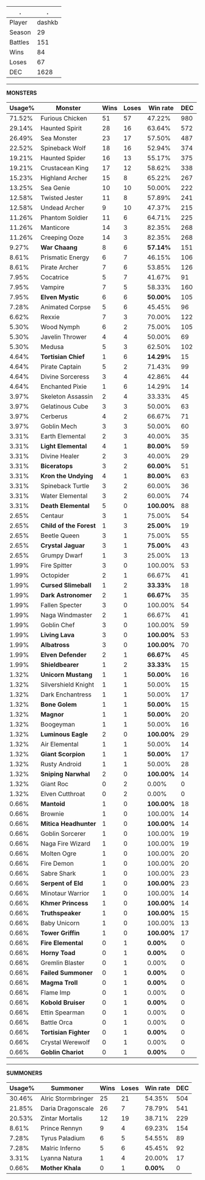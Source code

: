 .|.
|-|-
Player|dashkb
Season|29
Battles|151
Wins|84
Loses|67
DEC|1628

---
**MONSTERS**

Usage%|Monster|Wins|Loses|Win rate|DEC|
-|-|-|-|-|-|
71.52%|Furious Chicken|51|57|47.22%|980|
29.14%|Haunted Spirit|28|16|63.64%|572|
26.49%|Sea Monster|23|17|57.50%|487|
22.52%|Spineback Wolf|18|16|52.94%|374|
19.21%|Haunted Spider|16|13|55.17%|375|
19.21%|Crustacean King|17|12|58.62%|338|
15.23%|Highland Archer|15|8|65.22%|267|
13.25%|Sea Genie|10|10|50.00%|222|
12.58%|Twisted Jester|11|8|57.89%|241|
12.58%|Undead Archer|9|10|47.37%|215|
11.26%|Phantom Soldier|11|6|64.71%|225|
11.26%|Manticore|14|3|82.35%|268|
11.26%|Creeping Ooze|14|3|82.35%|268|
9.27%|**War Chaang**|8|6|**57.14%**|151|
8.61%|Prismatic Energy|6|7|46.15%|106|
8.61%|Pirate Archer|7|6|53.85%|126|
7.95%|Cocatrice|5|7|41.67%|91|
7.95%|Vampire|7|5|58.33%|160|
7.95%|**Elven Mystic**|6|6|**50.00%**|105|
7.28%|Animated Corpse|5|6|45.45%|96|
6.62%|Rexxie|7|3|70.00%|122|
5.30%|Wood Nymph|6|2|75.00%|105|
5.30%|Javelin Thrower|4|4|50.00%|69|
5.30%|Medusa|5|3|62.50%|102|
4.64%|**Tortisian Chief**|1|6|**14.29%**|15|
4.64%|Pirate Captain|5|2|71.43%|99|
4.64%|Divine Sorceress|3|4|42.86%|44|
4.64%|Enchanted Pixie|1|6|14.29%|14|
3.97%|Skeleton Assassin|2|4|33.33%|45|
3.97%|Gelatinous Cube|3|3|50.00%|63|
3.97%|Cerberus|4|2|66.67%|71|
3.97%|Goblin Mech|3|3|50.00%|60|
3.31%|Earth Elemental|2|3|40.00%|35|
3.31%|**Light Elemental**|4|1|**80.00%**|59|
3.31%|Divine Healer|2|3|40.00%|29|
3.31%|**Biceratops**|3|2|**60.00%**|51|
3.31%|**Kron the Undying**|4|1|**80.00%**|63|
3.31%|Spineback Turtle|3|2|60.00%|36|
3.31%|Water Elemental|3|2|60.00%|74|
3.31%|**Death Elemental**|5|0|**100.00%**|88|
2.65%|Centaur|3|1|75.00%|54|
2.65%|**Child of the Forest**|1|3|**25.00%**|19|
2.65%|Beetle Queen|3|1|75.00%|55|
2.65%|**Crystal Jaguar**|3|1|**75.00%**|43|
2.65%|Grumpy Dwarf|1|3|25.00%|13|
1.99%|Fire Spitter|3|0|100.00%|53|
1.99%|Octopider|2|1|66.67%|41|
1.99%|**Cursed Slimeball**|1|2|**33.33%**|18|
1.99%|**Dark Astronomer**|2|1|**66.67%**|35|
1.99%|Fallen Specter|3|0|100.00%|54|
1.99%|Naga Windmaster|2|1|66.67%|41|
1.99%|Goblin Chef|3|0|100.00%|59|
1.99%|**Living Lava**|3|0|**100.00%**|53|
1.99%|**Albatross**|3|0|**100.00%**|70|
1.99%|**Elven Defender**|2|1|**66.67%**|45|
1.99%|**Shieldbearer**|1|2|**33.33%**|15|
1.32%|**Unicorn Mustang**|1|1|**50.00%**|16|
1.32%|Silvershield Knight|1|1|50.00%|15|
1.32%|Dark Enchantress|1|1|50.00%|17|
1.32%|**Bone Golem**|1|1|**50.00%**|15|
1.32%|**Magnor**|1|1|**50.00%**|20|
1.32%|Boogeyman|1|1|50.00%|16|
1.32%|**Luminous Eagle**|2|0|**100.00%**|29|
1.32%|Air Elemental|1|1|50.00%|14|
1.32%|**Giant Scorpion**|1|1|**50.00%**|17|
1.32%|Rusty Android|1|1|50.00%|28|
1.32%|**Sniping Narwhal**|2|0|**100.00%**|14|
1.32%|Giant Roc|0|2|0.00%|0|
1.32%|Elven Cutthroat|0|2|0.00%|0|
0.66%|**Mantoid**|1|0|**100.00%**|18|
0.66%|Brownie|1|0|100.00%|14|
0.66%|**Mitica Headhunter**|1|0|**100.00%**|14|
0.66%|Goblin Sorcerer|1|0|100.00%|19|
0.66%|Naga Fire Wizard|1|0|100.00%|19|
0.66%|Molten Ogre|1|0|100.00%|20|
0.66%|Fire Demon|1|0|100.00%|20|
0.66%|Sabre Shark|1|0|100.00%|23|
0.66%|**Serpent of Eld**|1|0|**100.00%**|23|
0.66%|Minotaur Warrior|1|0|100.00%|14|
0.66%|**Khmer Princess**|1|0|**100.00%**|14|
0.66%|**Truthspeaker**|1|0|**100.00%**|15|
0.66%|Baby Unicorn|1|0|100.00%|13|
0.66%|**Tower Griffin**|1|0|**100.00%**|17|
0.66%|**Fire Elemental**|0|1|**0.00%**|0|
0.66%|**Horny Toad**|0|1|**0.00%**|0|
0.66%|Gremlin Blaster|0|1|0.00%|0|
0.66%|**Failed Summoner**|0|1|**0.00%**|0|
0.66%|**Magma Troll**|0|1|**0.00%**|0|
0.66%|Flame Imp|0|1|0.00%|0|
0.66%|**Kobold Bruiser**|0|1|**0.00%**|0|
0.66%|Ettin Spearman|0|1|0.00%|0|
0.66%|Battle Orca|0|1|0.00%|0|
0.66%|**Tortisian Fighter**|0|1|**0.00%**|0|
0.66%|Crystal Werewolf|0|1|0.00%|0|
0.66%|**Goblin Chariot**|0|1|**0.00%**|0|

---
**SUMMONERS**

Usage%|Summoner|Wins|Loses|Win rate|DEC|
-|-|-|-|-|-|
30.46%|Alric Stormbringer|25|21|54.35%|504|
21.85%|Daria Dragonscale|26|7|78.79%|541|
20.53%|Zintar Mortalis|12|19|38.71%|229|
8.61%|Prince Rennyn|9|4|69.23%|154|
7.28%|Tyrus Paladium|6|5|54.55%|89|
7.28%|Malric Inferno|5|6|45.45%|92|
3.31%|Lyanna Natura|1|4|20.00%|17|
0.66%|**Mother Khala**|0|1|**0.00%**|0|
